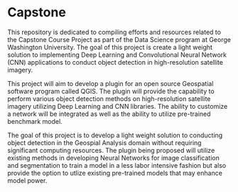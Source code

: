 # Capstone

This repository is dedicated to compiling efforts and resources related to the Capstone Course Project as part of the Data Science program at George Washington University. The goal of this project is create a light weight solution to implementing Deep Learning and Convolutional Neural Network (CNN) applications to conduct object detection in high-resolution satellite imagery.

This project will aim to develop a plugin for an open source Geospatial software program called QGIS. The plugin will provide the capability to perform various object detection methods on high-resolution satellite imagery utilizing Deep Learning and CNN libraries. The ability to customize a network will be integrated as well as the ability to utilize pre-trained benchmark model. 

The goal of this project is to develop a light weight solution to conducting object detection in the Geospial Analysis domain without requiring significant computing resources. The plugin being proposed will utilize existing methods in developing Neural Networks for image classification and segmentation to train a model in a less labor intensive fashion but also provide the option to utlize existing pre-trained models that may enhance model power.


